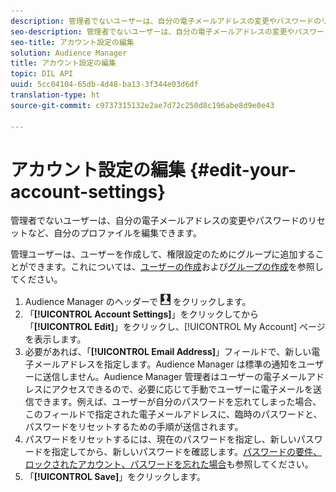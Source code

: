 ```yaml
---
description: 管理者でないユーザーは、自分の電子メールアドレスの変更やパスワードのリセットなど、自分のプロファイルを編集できます。
seo-description: 管理者でないユーザーは、自分の電子メールアドレスの変更やパスワードのリセットなど、自分のプロファイルを編集できます。
seo-title: アカウント設定の編集
solution: Audience Manager
title: アカウント設定の編集
topic: DIL API
uuid: 5cc04104-65db-4d48-ba13-3f344e03d6df
translation-type: ht
source-git-commit: c9737315132e2ae7d72c250d8c196abe8d9e0e43

---
```



# アカウント設定の編集 {#edit-your-account-settings}

管理者でないユーザーは、自分の電子メールアドレスの変更やパスワードのリセットなど、自分のプロファイルを編集できます。

<!-- t_edit_account_settings.xml -->

管理ユーザーは、ユーザーを作成して、権限設定のためにグループに追加することができます。これについては、[ユーザーの作成](../../features/administration/administration-overview.md#create-users)および[グループの作成](../../features/administration/administration-overview.md#create-group)を参照してください。

1. Audience Manager のヘッダーで ![](assets/icon_profile.png) をクリックします。
1. 「**[!UICONTROL Account Settings]**」をクリックしてから「**[!UICONTROL Edit]**」をクリックし、[!UICONTROL My Account] ページを表示します。
1. 必要があれば、「**[!UICONTROL Email Address]**」フィールドで、新しい電子メールアドレスを指定します。Audience Manager は標準の通知をユーザーに送信しません。Audience Manager 管理者はユーザーの電子メールアドレスにアクセスできるので、必要に応じて手動でユーザーに電子メールを送信できます。例えば、ユーザーが自分のパスワードを忘れてしまった場合、このフィールドで指定された電子メールアドレスに、臨時のパスワードと、パスワードをリセットするための手順が送信されます。
1. パスワードをリセットするには、現在のパスワードを指定し、新しいパスワードを指定してから、新しいパスワードを確認します。[パスワードの要件、ロックされたアカウント、パスワードを忘れた場合](../../reference/password-requirements.md)も参照してください。
1. 「**[!UICONTROL Save]**」をクリックします。
